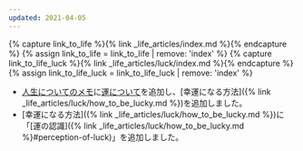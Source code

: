 ```yaml
---
updated: 2021-04-05
---
```

{% capture link_to_life %}{% link _life_articles/index.md %}{% endcapture %}
{% assign link_to_life = link_to_life | remove: 'index' %}
{% capture link_to_life_luck %}{% link _life_articles/luck/index.md %}{% endcapture %}
{% assign link_to_life_luck = link_to_life_luck | remove: 'index' %}

- [人生についてのメモ]({{link_to_life}})に[運について]({{link_to_life_luck}})を追加し、[幸運になる方法]({% link _life_articles/luck/how_to_be_lucky.md %})を追加しました。
- [幸運になる方法]({% link _life_articles/luck/how_to_be_lucky.md %})に「[運の認識]({% link _life_articles/luck/how_to_be_lucky.md %}#perception-of-luck)」を追加しました。
